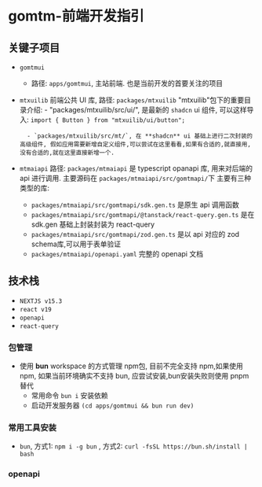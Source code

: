 # gomtm-前端开发指引


## 关键子项目

* `gomtmui`
    - 路径: `apps/gomtmui`, 主站前端. 也是当前开发的首要关注的项目

* `mtxuilib`
    前端公共 UI 库, 路径: `packages/mtxuilib` 
    "mtxuilib"包下的重要目录介绍:
        - "packages/mtxuilib/src/ui/", 是最新的 `shadcn` ui 组件, 可以这样导入: `import { Button } from "mtxuilib/ui/button";`

        - `packages/mtxuilib/src/mt/`, 在 **shadcn** ui 基础上进行二次封装的高级组件, 假如应用需要新增自定义组件,可以尝试在这里看看,如果有合适的,就直接用,没有合适的,就在这里直接新增一个.
* `mtmaiapi`
    路径: `packages/mtmaiapi` 是 typescript opanapi 库, 用来对后端的api 进行调用.
    主要源码在 `packages/mtmaiapi/src/gomtmapi/`下
    主要有三种类型的库:
    - `packages/mtmaiapi/src/gomtmapi/sdk.gen.ts` 是原生 api 调用函数
    - `packages/mtmaiapi/src/gomtmapi/@tanstack/react-query.gen.ts` 是在 sdk.gen 基础上封装封装为 react-query
    - `packages/mtmaiapi/src/gomtmapi/zod.gen.ts` 是以 api 对应的 zod schema库,可以用于表单验证
    - `packages/mtmaiapi/openapi.yaml` 完整的 openapi 文档



## 技术栈

- `NEXTJS v15.3`
- `react v19`
- `openapi`
- `react-query`

### 包管理
* 使用 **bun** workspace 的方式管理 npm包, 目前不完全支持 npm,如果使用npm, 如果当前环境确实不支持 bun, 应尝试安装,bun安装失败则使用 pnpm 替代
    - 常用命令 `bun i` 安装依赖
    - 启动开发服务器 `(cd apps/gomtmui && bun run dev)`


### 常用工具安装

* `bun`, 方式1: `npm i -g bun` , 方式2: `curl -fsSL https://bun.sh/install | bash`

### openapi


